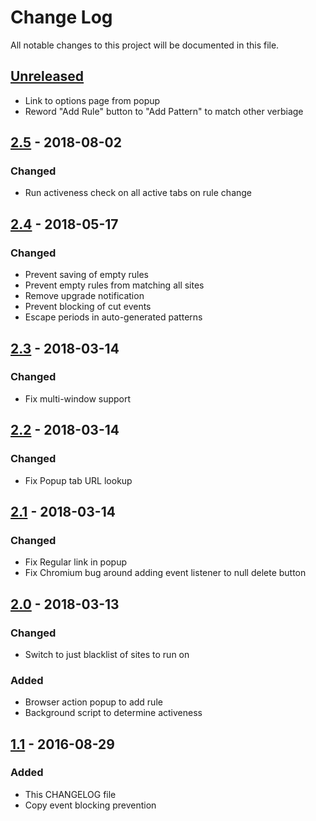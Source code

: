 # Change Log

All notable changes to this project will be documented in this file.

## [Unreleased]
- Link to options page from popup
- Reword "Add Rule" button to "Add Pattern" to match other verbiage

## [2.5] - 2018-08-02
### Changed
- Run activeness check on all active tabs on rule change

## [2.4] - 2018-05-17
### Changed
- Prevent saving of empty rules
- Prevent empty rules from matching all sites
- Remove upgrade notification
- Prevent blocking of cut events
- Escape periods in auto-generated patterns

## [2.3] - 2018-03-14
### Changed
- Fix multi-window support

## [2.2] - 2018-03-14
### Changed
- Fix Popup tab URL lookup

## [2.1] - 2018-03-14
### Changed
- Fix Regular link in popup
- Fix Chromium bug around adding event listener to null delete button

## [2.0] - 2018-03-13
### Changed
- Switch to just blacklist of sites to run on

### Added
- Browser action popup to add rule
- Background script to determine activeness

## [1.1] - 2016-08-29
### Added
- This CHANGELOG file
- Copy event blocking prevention

[Unreleased]: https://github.com/jswanner/DontFuckWithPaste/compare/v2.5...HEAD
[2.5]: https://github.com/jswanner/DontFuckWithPaste/compare/v2.4...v2.5
[2.4]: https://github.com/jswanner/DontFuckWithPaste/compare/v2.3...v2.4
[2.3]: https://github.com/jswanner/DontFuckWithPaste/compare/v2.2...v2.3
[2.2]: https://github.com/jswanner/DontFuckWithPaste/compare/v2.1...v2.2
[2.1]: https://github.com/jswanner/DontFuckWithPaste/compare/v2.0...v2.1
[2.0]: https://github.com/jswanner/DontFuckWithPaste/compare/v1.1...v2.0
[1.1]: https://github.com/jswanner/DontFuckWithPaste/compare/v1.0...v1.1
